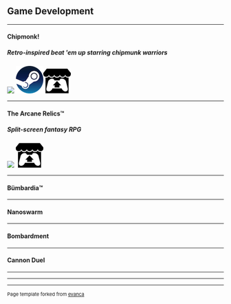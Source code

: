 ## Game Development

---

#### Chipmonk!
##### Retro-inspired beat 'em up starring chipmunk warriors
[<img src="https://media.indiedb.com/images/presskit/1/2/1054/Chipmonk_Cover_Art_ReallyWide.1.png?raw=true"/>](/chipmonk)
[<img src="images/steam.png?raw=true"/>](https://store.steampowered.com/app/1019730/Chipmonk/)[<img src="images/itch.png?raw=true"/>](https://niemi-bros.itch.io/chipmonk)

---
#### The Arcane Relics™
##### Split-screen fantasy RPG
[<img src="https://media.indiedb.com/images/members/4/3265/3264780/profile/TAR_Icon_Banner.png?raw=true"/>](/tar)
[<img src="images/itch.png?raw=true"/>](https://niemi-bros.itch.io/the-arcane-relics)

---
#### Bümbardia™

---
#### Nanoswarm

---
#### Bombardment

---
#### Cannon Duel

---


---

---
<p style="font-size:11px">Page template forked from <a href="https://github.com/evanca/quick-portfolio">evanca</a></p>
<!-- Remove above link if you don't want to attibute -->
